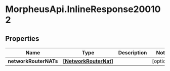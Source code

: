 # MorpheusApi.InlineResponse200102

## Properties

Name | Type | Description | Notes
------------ | ------------- | ------------- | -------------
**networkRouterNATs** | [**[NetworkRouterNat]**](NetworkRouterNat.md) |  | [optional] 


